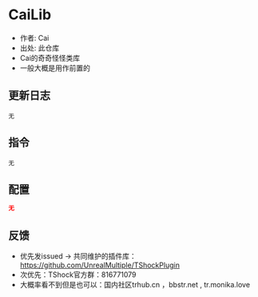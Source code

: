 # CaiLib

- 作者: Cai
- 出处: 此仓库
- Cai的奇奇怪怪类库
- 一般大概是用作前置的

## 更新日志

```
无
```

## 指令

```
无
```

## 配置

```json
无
```

## 反馈

- 优先发issued -> 共同维护的插件库：https://github.com/UnrealMultiple/TShockPlugin
- 次优先：TShock官方群：816771079
- 大概率看不到但是也可以：国内社区trhub.cn ，bbstr.net , tr.monika.love
